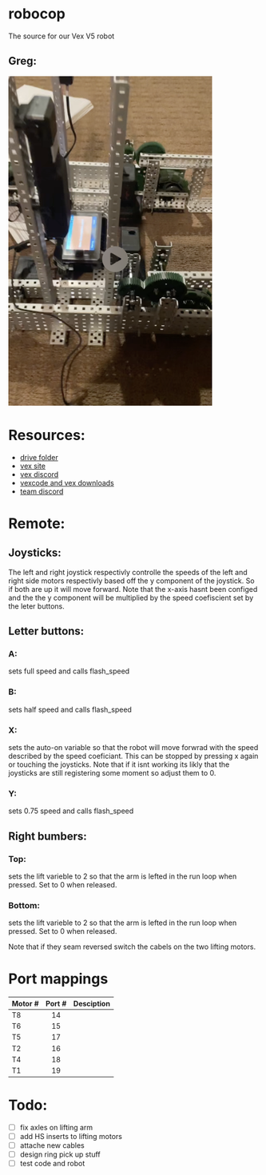 # robocop
The source for our Vex V5 robot

## Greg:
![Our robot](https://github.com/Joshuah143/robocop/blob/1921c61fae3c8f5f43bcf4f1c4acca42376a9b16/img.png "GREG")

# Resources:

 - [drive folder](https://drive.google.com/open?id=127Mzc9Ae0EIo83zuiMaaNYiwo3xQIhEh&authuser=joshuah143%40educbe.ca&usp=drive_fs)
 - [vex site](https://www.vexrobotics.com/)
 - [vex discord]()
 - [vexcode and vex downloads](https://www.vexrobotics.com/vexcode-download)
 - [team discord]()

# Remote:

## Joysticks:

The left and right joystick respectivly controlle the speeds of the left and right side motors respectivly based off the y component of the joystick. So if both are up it will move forward. Note that the x-axis hasnt been configed and the the y component will be multiplied by the speed coefiscient set by the leter buttons.

## Letter buttons:

### A:

sets full speed and calls flash_speed

### B:

sets half speed and calls flash_speed

### X:

sets the auto-on variable so that the robot will move forwrad with the speed described by the speed coeficiant. This can be stopped by pressing x again or touching the joysticks. Note that if it isnt working its likly that the joysticks are still registering some moment so adjust them to 0.

### Y:

sets 0.75 speed and calls flash_speed

## Right bumbers:

### Top:

sets the lift varieble to 2 so that the arm is lefted in the run loop when pressed. Set to 0 when released.

### Bottom:

sets the lift varieble to 2 so that the arm is lefted in the run loop when pressed. Set to 0 when released.

Note that if they seam reversed switch the cabels on the two lifting motors.

# Port mappings

| **Motor #** | **Port #** | **Desciption**    |
|:---|:---:|---:|
|T8 | 14 | 
|T6 | 15 |
|T5 | 17 |
|T2 | 16 |
|T4 | 18 |
|T1 | 19 |

# Todo:

 - [ ] fix axles on lifting arm
 - [ ] add HS inserts to lifting motors
 - [ ] attache new cables
 - [ ] design ring pick up stuff
 - [ ] test code and robot
